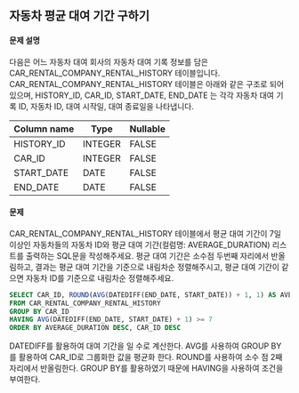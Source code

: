 ## 자동차 평균 대여 기간 구하기

#### 문제 설명
다음은 어느 자동차 대여 회사의 자동차 대여 기록 정보를 담은 CAR_RENTAL_COMPANY_RENTAL_HISTORY 테이블입니다. CAR_RENTAL_COMPANY_RENTAL_HISTORY 테이블은 아래와 같은 구조로 되어있으며, HISTORY_ID, CAR_ID, START_DATE, END_DATE 는 각각 자동차 대여 기록 ID, 자동차 ID, 대여 시작일, 대여 종료일을 나타냅니다.

|Column name|	Type|	Nullable|
|-----------|-------|-----------|
|HISTORY_ID|	INTEGER|	FALSE|
|CAR_ID|	INTEGER|	FALSE|
|START_DATE|	DATE|	FALSE|
|END_DATE|	DATE|	FALSE|

#### 문제
CAR_RENTAL_COMPANY_RENTAL_HISTORY 테이블에서 평균 대여 기간이 7일 이상인 자동차들의 자동차 ID와 평균 대여 기간(컬럼명: AVERAGE_DURATION) 리스트를 출력하는 SQL문을 작성해주세요. 평균 대여 기간은 소수점 두번째 자리에서 반올림하고, 결과는 평균 대여 기간을 기준으로 내림차순 정렬해주시고, 평균 대여 기간이 같으면 자동차 ID를 기준으로 내림차순 정렬해주세요.

```sql
SELECT CAR_ID, ROUND(AVG(DATEDIFF(END_DATE, START_DATE)) + 1, 1) AS AVERAGE_DURATION
FROM CAR_RENTAL_COMPANY_RENTAL_HISTORY
GROUP BY CAR_ID 
HAVING AVG(DATEDIFF(END_DATE, START_DATE) + 1) >= 7
ORDER BY AVERAGE_DURATION DESC, CAR_ID DESC
```

DATEDIFF를 활용하여 대여 기간을 일 수로 계산한다.
AVG를 사용하여 GROUP BY 를 활용하여 CAR_ID로 그룹화한 값을 평균화 한다.
ROUND를 사용하여 소수 점 2째 자리에서 반올림한다.
GROUP BY를 활용하였기 때문에 HAVING을 사용하여 조건을 부여한다.